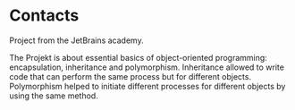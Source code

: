 # Contacts

Project from the JetBrains academy.

The Projekt is about essential basics of object-oriented programming: encapsulation, inheritance and polymorphism. Inheritance allowed to write code that can perform the same process but for different objects. Polymorphism helped to initiate different processes for different objects by using the same method.
